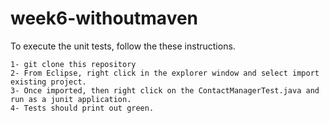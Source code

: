 # week6-withoutmaven
To execute the unit tests, follow the these instructions.
~~~
1- git clone this repository
2- From Eclipse, right click in the explorer window and select import existing project.
3- Once imported, then right click on the ContactManagerTest.java and run as a junit application.
4- Tests should print out green.
~~~
